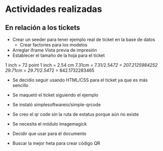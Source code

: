 # Actividades realizadas

## En relación a los tickets

- Crear un seeder para tener ejemplo real de ticket en la base de datos
    + Crear factories para los modelos
- Arreglar iframe Vista previa de impresión
- Establecer el tamaño de la hoja para el ticket

1 inch = 72 point
1 inch = 2.54 cm
7.31cm = 7.31/2.54*72 = 207.2125984252
29.71cm = 29.71/2.54*72 = 842.1732283465

- Se decidío seguir usando HTML/CSS para el ticket ya que es más sencillo
- Se maquetó el ticket siguiendo el ejemplo
- Se instaló simplesoftwareio/simple-qrcode
- Se creo el qr code sin la ruta de estatus porque aún no existe
- Se necesita el módulo imagemagick


- Decidir que usar para el documento
- Buscar la mejor heta para crear código QR
